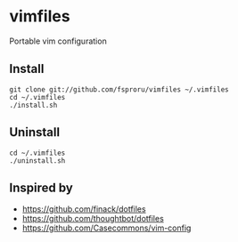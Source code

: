 # vimfiles

Portable vim configuration

## Install
```
git clone git://github.com/fsproru/vimfiles ~/.vimfiles
cd ~/.vimfiles
./install.sh
```

## Uninstall
```
cd ~/.vimfiles
./uninstall.sh
```

## Inspired by
 - https://github.com/finack/dotfiles
 - https://github.com/thoughtbot/dotfiles
 - https://github.com/Casecommons/vim-config
